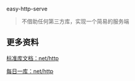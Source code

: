 easy-http-serve
> 不借助任何第三方库，实现一个简易的服务端


## 更多资料

[标准库文档：net/http](https://pkg.go.dev/net/http#pkg-examples)

[每日一库：net/http](https://darjun.github.io/2021/07/13/in-post/godailylib/nethttp/)

